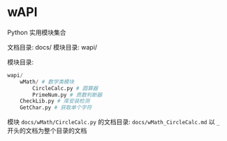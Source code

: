 # wAPI

Python 实用模块集合

文档目录: docs/
模块目录: wapi/

模块目录:

```python
wapi/
    wMath/ # 数学类模块
        CircleCalc.py # 圆算器
        PrimeNum.py # 质数判断器
    CheckLib.py # 库安装检测
    GetChar.py # 获取单个字符
```

模块 ```docs/wMath/CircleCalc.py``` 的文档目录: ```docs/wMath_CircleCalc.md```
以 ```_``` 开头的文档为整个目录的文档
